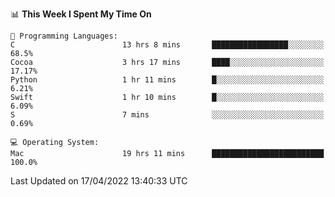 
<!--START_SECTION:waka-->
📊 **This Week I Spent My Time On** 

```text
💬 Programming Languages: 
C                        13 hrs 8 mins       █████████████████░░░░░░░░   68.5% 
Cocoa                    3 hrs 17 mins       ████░░░░░░░░░░░░░░░░░░░░░   17.17% 
Python                   1 hr 11 mins        █░░░░░░░░░░░░░░░░░░░░░░░░   6.21% 
Swift                    1 hr 10 mins        █░░░░░░░░░░░░░░░░░░░░░░░░   6.09% 
S                        7 mins              ░░░░░░░░░░░░░░░░░░░░░░░░░   0.69%

💻 Operating System: 
Mac                      19 hrs 11 mins      █████████████████████████   100.0%

```


 Last Updated on 17/04/2022 13:40:33 UTC
<!--END_SECTION:waka-->

